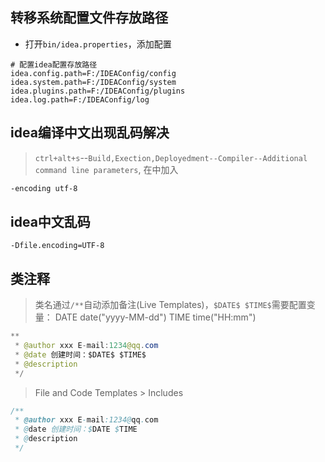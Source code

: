 ## 转移系统配置文件存放路径

* 打开`bin/idea.properties`，添加配置

```properties
# 配置idea配置存放路径
idea.config.path=F:/IDEAConfig/config
idea.system.path=F:/IDEAConfig/system
idea.plugins.path=F:/IDEAConfig/plugins
idea.log.path=F:/IDEAConfig/log
```

## idea编译中文出现乱码解决
> `ctrl+alt+s`--`Build,Exection,Deployedment--Compiler--Additional command line parameters`, 在中加入

```bash
-encoding utf-8
```

## idea中文乱码

```prpperties
-Dfile.encoding=UTF-8
```

## 类注释

> 类名通过`/**`自动添加备注(Live Templates)，`$DATE$ $TIME$`需要配置变量：
> DATE date("yyyy-MM-dd")
> TIME time("HH:mm")

```java
**
 * @author xxx E-mail:1234@qq.com
 * @date 创建时间：$DATE$ $TIME$
 * @description
 */
```

> File and Code Templates > Includes

```java
/**
 * @author xxx E-mail:1234@qq.com
 * @date 创建时间：$DATE $TIME
 * @description
 */
```
